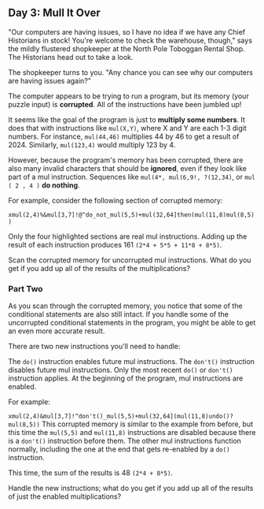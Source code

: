 ## Day 3: Mull It Over
"Our computers are having issues, so I have no idea if we have any Chief Historians in stock! You're welcome to check the warehouse, though," says the mildly flustered shopkeeper at the North Pole Toboggan Rental Shop. The Historians head out to take a look.

The shopkeeper turns to you. "Any chance you can see why our computers are having issues again?"

The computer appears to be trying to run a program, but its memory (your puzzle input) is **corrupted**. All of the instructions have been jumbled up!

It seems like the goal of the program is just to **multiply some numbers**. It does that with instructions like `mul(X,Y)`, where X and Y are each 1-3 digit numbers. For instance, `mul(44,46)` multiplies 44 by 46 to get a result of 2024. Similarly, `mul(123,4)` would multiply 123 by 4.

However, because the program's memory has been corrupted, there are also many invalid characters that should be **ignored**, even if they look like part of a mul instruction. Sequences like `mul(4*, mul(6,9!, ?(12,34)`, or `mul ( 2 , 4 )` **do nothing**.

For example, consider the following section of corrupted memory:

`xmul(2,4)%&mul[3,7]!@^do_not_mul(5,5)+mul(32,64]then(mul(11,8)mul(8,5))`

Only the four highlighted sections are real mul instructions. Adding up the result of each instruction produces 161 `(2*4 + 5*5 + 11*8 + 8*5)`.

Scan the corrupted memory for uncorrupted mul instructions. What do you get if you add up all of the results of the multiplications?


### Part Two
As you scan through the corrupted memory, you notice that some of the conditional statements are also still intact. If you handle some of the uncorrupted conditional statements in the program, you might be able to get an even more accurate result.

There are two new instructions you'll need to handle:

The `do()` instruction enables future mul instructions.
The `don't()` instruction disables future mul instructions.
Only the most recent `do()` or `don't()` instruction applies. At the beginning of the program, mul instructions are enabled.

For example:

`xmul(2,4)&mul[3,7]!^don't()_mul(5,5)+mul(32,64](mul(11,8)undo()?mul(8,5))`
This corrupted memory is similar to the example from before, but this time the `mul(5,5)` and `mul(11,8)` instructions are disabled because there is a `don't()` instruction before them. The other mul instructions function normally, including the one at the end that gets re-enabled by a `do()` instruction.

This time, the sum of the results is 48 `(2*4 + 8*5)`.

Handle the new instructions; what do you get if you add up all of the results of just the enabled multiplications?
